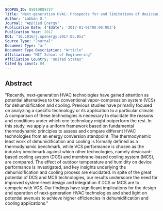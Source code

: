 ```yaml
---
SCOPUS_ID: 85019888327
Title: "Next-generation HVAC: Prospects for and limitations of desiccant and membrane-based dehumidification and cooling"
Author: "Labban O."
Journal: "Applied Energy"
Publication Date: {'$date': '2017-01-01T00:00:00Z'}
Publication Year: 2017
DOI: "10.1016/j.apenergy.2017.05.051"
Source Type: "Journal"
Document Type: "ar"
Document Type Description: "Article"
Affiliation: "MIT School of Engineering"
Affiliation Country: "United States"
Cited by count: 84
---
```


## Abstract
"Recently, next-generation HVAC technologies have gained attention as potential alternatives to the conventional vapor-compression system (VCS) for dehumidification and cooling. Previous studies have primarily focused on analyzing a specific technology or its application to a particular climate. A comparison of these technologies is necessary to elucidate the reasons and conditions under which one technology might outperform the rest. In this study, we apply a uniform framework based on fundamental thermodynamic principles to assess and compare different HVAC technologies from an energy conversion standpoint. The thermodynamic least work of dehumidification and cooling is formally defined as a thermodynamic benchmark, while VCS performance is chosen as the industry benchmark against which other technologies, namely desiccant-based cooling system (DCS) and membrane-based cooling system (MCS), are compared. The effect of outdoor temperature and humidity on device performance is investigated, and key insights underlying the dehumidification and cooling process are elucidated. In spite of the great potential of DCS and MCS technologies, our results underscore the need for improved system-level design and integration if DCS or MCS are to compete with VCS. Our findings have significant implications for the design and operation of next-generation HVAC technologies and shed light on potential avenues to achieve higher efficiencies in dehumidification and cooling applications."
